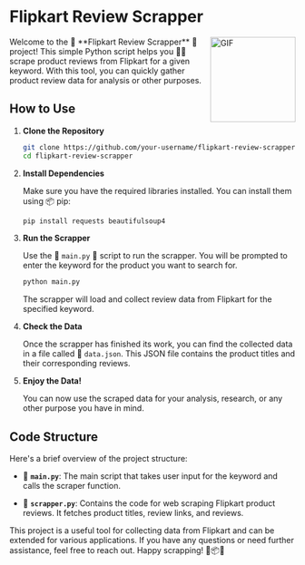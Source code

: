 # Flipkart Review Scrapper
<img align="right" alt="GIF" src="https://seeklogo.com/images/F/flipkart-logo-3F33927DAA-seeklogo.com.png" width="150"/>
Welcome to the 🌟 **Flipkart Review Scrapper** 🌟 project! This simple Python script helps you 🕵️‍♂️ scrape product reviews from Flipkart for a given keyword. With this tool, you can quickly gather product review data for analysis or other purposes.





## How to Use

1. **Clone the Repository**
    ```bash
    git clone https://github.com/your-username/flipkart-review-scrapper.git
    cd flipkart-review-scrapper
    ```

2. **Install Dependencies**

    Make sure you have the required libraries installed. You can install them using 📦 pip:

    ```bash
    pip install requests beautifulsoup4
    ```

3. **Run the Scrapper**

    Use the 🚀 `main.py` 🚀 script to run the scrapper. You will be prompted to enter the keyword for the product you want to search for.

    ```bash
    python main.py
    ```

    The scrapper will load and collect review data from Flipkart for the specified keyword.

4. **Check the Data**

    Once the scrapper has finished its work, you can find the collected data in a file called 📁 `data.json`. This JSON file contains the product titles and their corresponding reviews.

5. **Enjoy the Data!**

    You can now use the scraped data for your analysis, research, or any other purpose you have in mind.

## Code Structure

Here's a brief overview of the project structure:

- 📂 **`main.py`**: The main script that takes user input for the keyword and calls the scraper function.

- 📂 **`scrapper.py`**: Contains the code for web scraping Flipkart product reviews. It fetches product titles, review links, and reviews.



This project is a useful tool for collecting data from Flipkart and can be extended for various applications. If you have any questions or need further assistance, feel free to reach out. Happy scrapping! 🚀📦🌟
